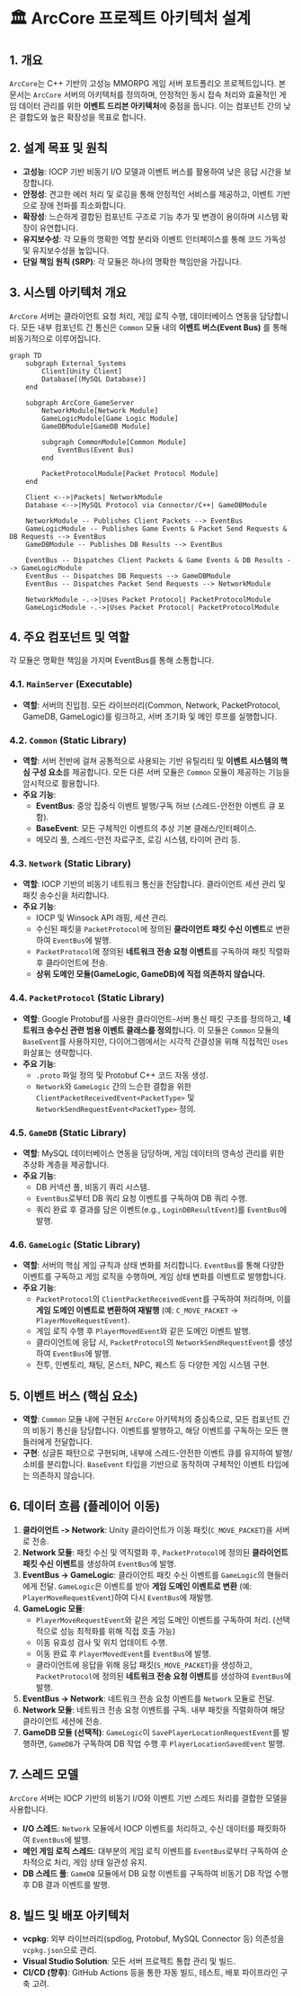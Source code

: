 # 🏛️ ArcCore 프로젝트 아키텍처 설계

## 1. 개요

`ArcCore`는 C++ 기반의 고성능 MMORPG 게임 서버 포트폴리오 프로젝트입니다. 본 문서는 `ArcCore` 서버의 아키텍처를 정의하며, 안정적인 동시 접속 처리와 효율적인 게임 데이터 관리를 위한 **이벤트 드리븐 아키텍처**에 중점을 둡니다. 이는 컴포넌트 간의 낮은 결합도와 높은 확장성을 목표로 합니다.

## 2. 설계 목표 및 원칙

* **고성능**: IOCP 기반 비동기 I/O 모델과 이벤트 버스를 활용하여 낮은 응답 시간을 보장합니다.
* **안정성**: 견고한 에러 처리 및 로깅을 통해 안정적인 서비스를 제공하고, 이벤트 기반으로 장애 전파를 최소화합니다.
* **확장성**: 느슨하게 결합된 컴포넌트 구조로 기능 추가 및 변경이 용이하며 시스템 확장이 유연합니다.
* **유지보수성**: 각 모듈의 명확한 역할 분리와 이벤트 인터페이스를 통해 코드 가독성 및 유지보수성을 높입니다.
* **단일 책임 원칙 (SRP)**: 각 모듈은 하나의 명확한 책임만을 가집니다.

## 3. 시스템 아키텍처 개요

`ArcCore` 서버는 클라이언트 요청 처리, 게임 로직 수행, 데이터베이스 연동을 담당합니다. 모든 내부 컴포넌트 간 통신은 `Common` 모듈 내의 **이벤트 버스(Event Bus)** 를 통해 비동기적으로 이루어집니다.

```mermaid
graph TD
    subgraph External_Systems
        Client[Unity Client]
        Database[(MySQL Database)]
    end

    subgraph ArcCore_GameServer
        NetworkModule[Network Module]
        GameLogicModule[Game Logic Module]
        GameDBModule[GameDB Module]

        subgraph CommonModule[Common Module]
            EventBus(Event Bus)
        end

        PacketProtocolModule[Packet Protocol Module]
    end

    Client <-->|Packets| NetworkModule
    Database <-->|MySQL Protocol via Connector/C++| GameDBModule

    NetworkModule -- Publishes Client Packets --> EventBus
    GameLogicModule -- Publishes Game Events & Packet Send Requests & DB Requests --> EventBus
    GameDBModule -- Publishes DB Results --> EventBus

    EventBus -- Dispatches Client Packets & Game Events & DB Results --> GameLogicModule
    EventBus -- Dispatches DB Requests --> GameDBModule
    EventBus -- Dispatches Packet Send Requests --> NetworkModule

    NetworkModule -.->|Uses Packet Protocol| PacketProtocolModule
    GameLogicModule -.->|Uses Packet Protocol| PacketProtocolModule
```

## 4. 주요 컴포넌트 및 역할

각 모듈은 명확한 책임을 가지며 EventBus를 통해 소통합니다.

### 4.1. `MainServer` (Executable)

* **역할**: 서버의 진입점. 모든 라이브러리(Common, Network, PacketProtocol, GameDB, GameLogic)를 링크하고, 서버 초기화 및 메인 루프를 실행합니다.

### 4.2. `Common` (Static Library)

* **역할**: 서버 전반에 걸쳐 공통적으로 사용되는 기반 유틸리티 및 **이벤트 시스템의 핵심 구성 요소**를 제공합니다. 모든 다른 서버 모듈은 `Common` 모듈이 제공하는 기능을 암시적으로 활용합니다.
* **주요 기능**:
    * **EventBus**: 중앙 집중식 이벤트 발행/구독 허브 (스레드-안전한 이벤트 큐 포함).
    * **BaseEvent**: 모든 구체적인 이벤트의 추상 기본 클래스/인터페이스.
    * 메모리 풀, 스레드-안전 자료구조, 로깅 시스템, 타이머 관리 등.

### 4.3. `Network` (Static Library)

* **역할**: IOCP 기반의 비동기 네트워크 통신을 전담합니다. 클라이언트 세션 관리 및 패킷 송수신을 처리합니다.
* **주요 기능**:
    * IOCP 및 Winsock API 래핑, 세션 관리.
    * 수신된 패킷을 `PacketProtocol`에 정의된 **클라이언트 패킷 수신 이벤트**로 변환하여 `EventBus`에 발행.
    * `PacketProtocol`에 정의된 **네트워크 전송 요청 이벤트**를 구독하여 패킷 직렬화 후 클라이언트에 전송.
    * **상위 도메인 모듈(GameLogic, GameDB)에 직접 의존하지 않습니다.**

### 4.4. `PacketProtocol` (Static Library)

* **역할**: Google Protobuf를 사용한 클라이언트-서버 통신 패킷 구조를 정의하고, **네트워크 송수신 관련 범용 이벤트 클래스를 정의**합니다. 이 모듈은 `Common` 모듈의 `BaseEvent`를 사용하지만, 다이어그램에서는 시각적 간결성을 위해 직접적인 `Uses` 화살표는 생략합니다.
* **주요 기능**:
    * `.proto` 파일 정의 및 Protobuf C++ 코드 자동 생성.
    * `Network`와 `GameLogic` 간의 느슨한 결합을 위한 `ClientPacketReceivedEvent<PacketType>` 및 `NetworkSendRequestEvent<PacketType>` 정의.

### 4.5. `GameDB` (Static Library)

* **역할**: MySQL 데이터베이스 연동을 담당하며, 게임 데이터의 영속성 관리를 위한 추상화 계층을 제공합니다.
* **주요 기능**:
    * DB 커넥션 풀, 비동기 쿼리 시스템.
    * `EventBus`로부터 DB 쿼리 요청 이벤트를 구독하여 DB 쿼리 수행.
    * 쿼리 완료 후 결과를 담은 이벤트(e.g., `LoginDBResultEvent`)를 `EventBus`에 발행.

### 4.6. `GameLogic` (Static Library)

* **역할**: 서버의 핵심 게임 규칙과 상태 변화를 처리합니다. `EventBus`를 통해 다양한 이벤트를 구독하고 게임 로직을 수행하며, 게임 상태 변화를 이벤트로 발행합니다.
* **주요 기능**:
    * `PacketProtocol`의 `ClientPacketReceivedEvent`를 구독하여 처리하며, 이를 **게임 도메인 이벤트로 변환하여 재발행** (예: `C_MOVE_PACKET` -> `PlayerMoveRequestEvent`).
    * 게임 로직 수행 후 `PlayerMovedEvent`와 같은 도메인 이벤트 발행.
    * 클라이언트에 응답 시, `PacketProtocol`의 `NetworkSendRequestEvent`를 생성하여 `EventBus`에 발행.
    * 전투, 인벤토리, 채팅, 몬스터, NPC, 퀘스트 등 다양한 게임 시스템 구현.

## 5. 이벤트 버스 (핵심 요소)

* **역할**: `Common` 모듈 내에 구현된 `ArcCore` 아키텍처의 중심축으로, 모든 컴포넌트 간의 비동기 통신을 담당합니다. 이벤트를 발행하고, 해당 이벤트를 구독하는 모든 핸들러에게 전달합니다.
* **구현**: 싱글톤 패턴으로 구현되며, 내부에 스레드-안전한 이벤트 큐를 유지하여 발행/소비를 분리합니다. `BaseEvent` 타입을 기반으로 동작하여 구체적인 이벤트 타입에는 의존하지 않습니다.

## 6. 데이터 흐름 (플레이어 이동)

1.  **클라이언트 -> Network**: Unity 클라이언트가 이동 패킷(`C_MOVE_PACKET`)을 서버로 전송.
2.  **Network 모듈**: 패킷 수신 및 역직렬화 후, `PacketProtocol`에 정의된 **클라이언트 패킷 수신 이벤트**를 생성하여 `EventBus`에 발행.
3.  **EventBus -> GameLogic**: 클라이언트 패킷 수신 이벤트를 `GameLogic`의 핸들러에게 전달. `GameLogic`은 이벤트를 받아 **게임 도메인 이벤트로 변환** (예: `PlayerMoveRequestEvent`)하여 다시 `EventBus`에 재발행.
4.  **GameLogic 모듈**:
    * `PlayerMoveRequestEvent`와 같은 게임 도메인 이벤트를 구독하여 처리. (선택적으로 성능 최적화를 위해 직접 호출 가능)
    * 이동 유효성 검사 및 위치 업데이트 수행.
    * 이동 완료 후 `PlayerMovedEvent`를 `EventBus`에 발행.
    * 클라이언트에 응답을 위해 응답 패킷(`S_MOVE_PACKET`)을 생성하고, `PacketProtocol`에 정의된 **네트워크 전송 요청 이벤트**를 생성하여 `EventBus`에 발행.
5.  **EventBus -> Network**: 네트워크 전송 요청 이벤트를 `Network` 모듈로 전달.
6.  **Network 모듈**: 네트워크 전송 요청 이벤트를 구독. 내부 패킷을 직렬화하여 해당 클라이언트 세션에 전송.
7.  **GameDB 모듈 (선택적)**: `GameLogic`이 `SavePlayerLocationRequestEvent`를 발행하면, `GameDB`가 구독하여 DB 작업 수행 후 `PlayerLocationSavedEvent` 발행.

## 7. 스레드 모델

`ArcCore` 서버는 IOCP 기반의 비동기 I/O와 이벤트 기반 스레드 처리를 결합한 모델을 사용합니다.

* **I/O 스레드**: `Network` 모듈에서 IOCP 이벤트를 처리하고, 수신 데이터를 패킷화하여 `EventBus`에 발행.
* **메인 게임 로직 스레드**: 대부분의 게임 로직 이벤트를 `EventBus`로부터 구독하여 순차적으로 처리, 게임 상태 일관성 유지.
* **DB 스레드 풀**: `GameDB` 모듈에서 DB 요청 이벤트를 구독하여 비동기 DB 작업 수행 후 DB 결과 이벤트를 발행.

## 8. 빌드 및 배포 아키텍처

* **vcpkg**: 외부 라이브러리(spdlog, Protobuf, MySQL Connector 등) 의존성을 `vcpkg.json`으로 관리.
* **Visual Studio Solution**: 모든 서버 프로젝트 통합 관리 및 빌드.
* **CI/CD (향후)**: GitHub Actions 등을 통한 자동 빌드, 테스트, 배포 파이프라인 구축 고려.